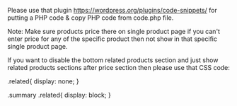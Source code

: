 Please use that plugin https://wordpress.org/plugins/code-snippets/ for putting a PHP code & copy PHP code from code.php file.

Note: Make sure products price there on single product page if you can't enter price for any of the specific product then not show in that specific single product page.

If you want to disable the bottom related products section and just show related products sections after price section then please use that CSS code:

.related{ 
   display: none;
}

.summary .related{
   display: block;
}

